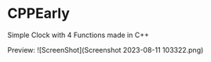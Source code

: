 # CPPEarly

Simple Clock with 4 Functions made in C++

Preview:
![ScreenShot](Screenshot 2023-08-11 103322.png)

